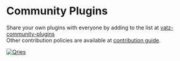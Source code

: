 # Community Plugins

Share your own plugins with everyone by adding to the list at [vatz-community-plugins](https://github.com/dsrvlabs/vatz-community-plugins) <br>
Other contribution policies are available at [contribution guide](https://github.com/dsrvlabs/vatz/blob/main/docs/contributing.md). 

<a href="https://github.com/dsrvlabs/vatz-community-plugins">
	<img alt="Qries" src="https://github.com/user-attachments/assets/337d4350-0648-4c8e-bfbc-ad0eba1376f6">
</a>
